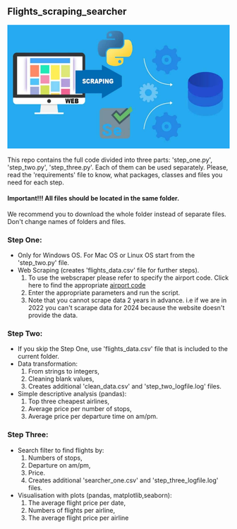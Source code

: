 ## Flights_scraping_searcher
![webscraping image](/images/Web-Scraping-Using-Selenium-and-Python.jpg "web-scraping")


This repo contains the full code divided into three parts: 'step_one.py', 'step_two.py', 'step_three.py'.
Each of them can be used separately.
Please, read the 'requirements' file to know, what packages, classes and files you need for each step.

#### Important!!! All files should be located in the same folder.
We recommend you to download the whole folder instead of separate files. Don't change names of folders and files.

### Step One: 
* Only for Windows OS. For Mac OS or Linux OS start from the 'step_two.py' file. 
* Web Scraping (creates 'flights_data.csv' file for further steps).
  1. To use the webscraper please refer to specify the airport code. 
  Click here to find the appropriate [airport code](https://www.nationsonline.org/oneworld/IATA_Codes/airport_code_list.html)
  2. Enter the appropriate parameters and run the script.
  3. Note that you cannot scrape data 2 years in advance. i.e if we are in 2022 you can't scarape data for 2024 because
  the website doesn't provide the data.

### Step Two: 
* If you skip the Step One, use 'flights_data.csv' file that is included to the current folder.
* Data transformation:
  1. From strings to integers, 
  2. Cleaning blank values,
  3. Creates additional 'clean_data.csv' and 'step_two_logfile.log' files.
* Simple descriptive analysis (pandas): 
  1. Top three cheapest airlines, 
  1. Average price per number of stops, 
  1. Average price per departure time on am/pm.

### Step Three:
* Search filter to find flights by:
  1. Numbers of stops,
  2. Departure on am/pm,
  3. Price.
  4. Creates additional 'searcher_one.csv' and 'step_three_logfile.log' files.
* Visualisation with plots (pandas, matplotlib,seaborn):
  1. The average flight price per date,
  1. Numbers of flights per airline,
  1. The average flight price per airline
